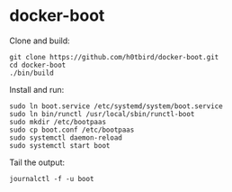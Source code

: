 # docker-boot

Clone and build:
```
git clone https://github.com/h0tbird/docker-boot.git
cd docker-boot
./bin/build
```

Install and run:
```
sudo ln boot.service /etc/systemd/system/boot.service
sudo ln bin/runctl /usr/local/sbin/runctl-boot
sudo mkdir /etc/bootpaas
sudo cp boot.conf /etc/bootpaas
sudo systemctl daemon-reload
sudo systemctl start boot
```

Tail the output:
```
journalctl -f -u boot
```

